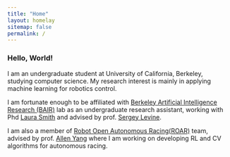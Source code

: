 ```yaml
---
title: "Home"
layout: homelay
sitemap: false
permalink: /
---
```


### Hello, World!

I am an undergraduate student at University of California, Berkeley, studying computer science. My research interest is mainly in applying machine learning for robotics control.

I am fortunate enough to be affiliated with [Berkeley Artificial Intelligence Research (BAIR)](https://bair.berkeley.edu/) lab as an undergraduate research assistant, working with Phd [Laura Smith](https://lauramsmith.github.io) and advised by prof. [Sergey Levine](https://people.eecs.berkeley.edu/~svlevine/).

I am also a member of [Robot Open Autonomous Racing(ROAR)](https://roar.berkeley.edu/) team, advised by prof. [Allen Yang](https://people.eecs.berkeley.edu/~yang/) where I am working on developing RL and CV algorithms for autonomous racing.

